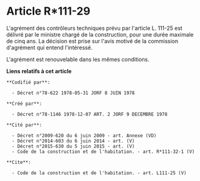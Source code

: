 # Article R*111-29

L'agrément des contrôleurs techniques prévu par l'article L. 111-25 est délivré par le ministre chargé de la construction,
pour une durée maximale de cinq ans. La décision est prise sur l'avis motivé de la commission d'agrément qui entend
l'intéressé.

L'agrément est renouvelable dans les mêmes conditions.

**Liens relatifs à cet article**

	**Codifié par**:

	  - Décret n°78-622 1978-05-31 JORF 8 JUIN 1978

	**Créé par**:

	  - Décret n°78-1146 1978-12-07 ART. 2 JORF 9 DECEMBRE 1978

	**Cité par**:

	  - Décret n°2009-620 du 6 juin 2009 - art. Annexe (VD)
	  - Décret n°2014-603 du 6 juin 2014 - art. (V)
	  - Décret n°2015-630 du 5 juin 2015 - art. (V)
	  - Code de la construction et de l'habitation. - art. R*111-32-1 (V)

	**Cite**:

	  - Code de la construction et de l'habitation. - art. L111-25 (V)
